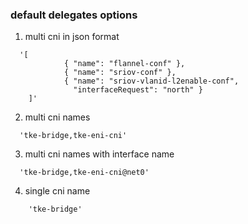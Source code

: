 ### default delegates options

1. multi cni in json format

```
  '[
            { "name": "flannel-conf" },
            { "name": "sriov-conf" },
            { "name": "sriov-vlanid-l2enable-conf",
              "interfaceRequest": "north" }
    ]'
```

2. multi cni names

```
  'tke-bridge,tke-eni-cni'
```

3. multi cni names with interface name

```
  'tke-bridge,tke-eni-cni@net0'
```

4. single cni name

```
    'tke-bridge'
```